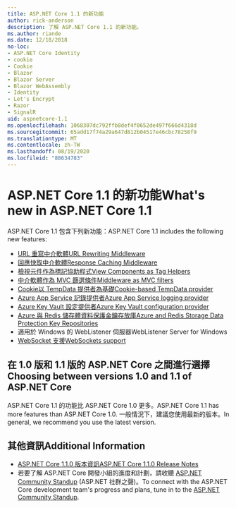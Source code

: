 ```yaml
---
title: ASP.NET Core 1.1 的新功能
author: rick-anderson
description: 了解 ASP.NET Core 1.1 的新功能。
ms.author: riande
ms.date: 12/18/2018
no-loc:
- ASP.NET Core Identity
- cookie
- Cookie
- Blazor
- Blazor Server
- Blazor WebAssembly
- Identity
- Let's Encrypt
- Razor
- SignalR
uid: aspnetcore-1.1
ms.openlocfilehash: 1068307dc792ffb8def4f0652de497f666d4318d
ms.sourcegitcommit: 65add17f74a29a647d812b04517e46cbc78258f9
ms.translationtype: MT
ms.contentlocale: zh-TW
ms.lasthandoff: 08/19/2020
ms.locfileid: "88634783"
---
```

# <a name="whats-new-in-aspnet-core-11"></a><span data-ttu-id="ecbbb-103">ASP.NET Core 1.1 的新功能</span><span class="sxs-lookup"><span data-stu-id="ecbbb-103">What's new in ASP.NET Core 1.1</span></span>

<span data-ttu-id="ecbbb-104">ASP.NET Core 1.1 包含下列新功能：</span><span class="sxs-lookup"><span data-stu-id="ecbbb-104">ASP.NET Core 1.1 includes the following new features:</span></span>

- [<span data-ttu-id="ecbbb-105">URL 重寫中介軟體</span><span class="sxs-lookup"><span data-stu-id="ecbbb-105">URL Rewriting Middleware</span></span>](xref:fundamentals/url-rewriting)
- [<span data-ttu-id="ecbbb-106">回應快取中介軟體</span><span class="sxs-lookup"><span data-stu-id="ecbbb-106">Response Caching Middleware</span></span>](xref:performance/caching/middleware)
- [<span data-ttu-id="ecbbb-107">檢視元件作為標記協助程式</span><span class="sxs-lookup"><span data-stu-id="ecbbb-107">View Components as Tag Helpers</span></span>](xref:mvc/views/view-components#invoking-a-view-component-as-a-tag-helper)
- [<span data-ttu-id="ecbbb-108">中介軟體作為 MVC 篩選條件</span><span class="sxs-lookup"><span data-stu-id="ecbbb-108">Middleware as MVC filters</span></span>](xref:mvc/controllers/filters#using-middleware-in-the-filter-pipeline)
- [<span data-ttu-id="ecbbb-109">Cookie以 TempData 提供者為基礎</span><span class="sxs-lookup"><span data-stu-id="ecbbb-109">Cookie-based TempData provider</span></span>](xref:fundamentals/app-state#tempdata)
- [<span data-ttu-id="ecbbb-110">Azure App Service 記錄提供者</span><span class="sxs-lookup"><span data-stu-id="ecbbb-110">Azure App Service logging provider</span></span>](xref:fundamentals/logging/index#azure-app-service-provider)
- [<span data-ttu-id="ecbbb-111">Azure Key Vault 設定提供者</span><span class="sxs-lookup"><span data-stu-id="ecbbb-111">Azure Key Vault configuration provider</span></span>](xref:security/key-vault-configuration)
- [<span data-ttu-id="ecbbb-112">Azure 與 Redis 儲存體資料保護金鑰存放庫</span><span class="sxs-lookup"><span data-stu-id="ecbbb-112">Azure and Redis Storage Data Protection Key Repositories</span></span>](xref:security/data-protection/implementation/key-storage-providers)
- <span data-ttu-id="ecbbb-113">適用於 Windows 的 WebListener 伺服器</span><span class="sxs-lookup"><span data-stu-id="ecbbb-113">WebListener Server for Windows</span></span>
- [<span data-ttu-id="ecbbb-114">WebSocket 支援</span><span class="sxs-lookup"><span data-stu-id="ecbbb-114">WebSockets support</span></span>](xref:fundamentals/websockets)

## <a name="choosing-between-versions-10-and-11-of-aspnet-core"></a><span data-ttu-id="ecbbb-115">在 1.0 版和 1.1 版的 ASP.NET Core 之間進行選擇</span><span class="sxs-lookup"><span data-stu-id="ecbbb-115">Choosing between versions 1.0 and 1.1 of ASP.NET Core</span></span>

<span data-ttu-id="ecbbb-116">ASP.NET Core 1.1 的功能比 ASP.NET Core 1.0 更多。</span><span class="sxs-lookup"><span data-stu-id="ecbbb-116">ASP.NET Core 1.1 has more features than ASP.NET Core 1.0.</span></span> <span data-ttu-id="ecbbb-117">一般情況下，建議您使用最新的版本。</span><span class="sxs-lookup"><span data-stu-id="ecbbb-117">In general, we recommend you use the latest version.</span></span>

## <a name="additional-information"></a><span data-ttu-id="ecbbb-118">其他資訊</span><span class="sxs-lookup"><span data-stu-id="ecbbb-118">Additional Information</span></span>

- [<span data-ttu-id="ecbbb-119">ASP.NET Core 1.1.0 版本資訊</span><span class="sxs-lookup"><span data-stu-id="ecbbb-119">ASP.NET Core 1.1.0 Release Notes</span></span>](https://github.com/dotnet/aspnetcore/releases/tag/1.1.0)
- <span data-ttu-id="ecbbb-120">若要了解 ASP.NET Core 開發小組的進度和計劃，請收聽 [ASP.NET Community Standup](https://live.asp.net/) (ASP.NET 社群之聲)。</span><span class="sxs-lookup"><span data-stu-id="ecbbb-120">To connect with the ASP.NET Core development team's progress and plans, tune in to the [ASP.NET Community Standup](https://live.asp.net/).</span></span>
